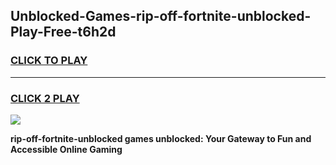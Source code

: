 
## Unblocked-Games-rip-off-fortnite-unblocked-Play-Free-t6h2d
<h3>
<a href="https://premium76.site?title=rip-off-fortnite-unblocked&ref=19M">CLICK TO PLAY</a></h3>
<hr>

<h3>
<a href="https://premium76.site?title=rip-off-fortnite-unblocked&ref=19M">CLICK 2 PLAY</a>
  
</h3>

<a href="https://premium76.site?title=rip-off-fortnite-unblocked&ref=19M"><img src="https://clearcache.store/games.png"></a>


**rip-off-fortnite-unblocked games unblocked: Your Gateway to Fun and Accessible Online Gaming**
